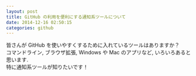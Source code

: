 ```yaml
---
layout: post
title: GitHub の利用を便利にする通知系ツールについて
date: 2014-12-16 02:50:15
categories: github
---
```

<!-- {% raw %} -->
<p>皆さんが GitHub を使いやすくするために入れているツールはありますか？<br>
コマンドライン, ブラウザ拡張, Windows や Mac のアプリなど, いろいろあると思います.<br>
特に通知系ツールが知りたいです！</p>
<!-- {% endraw %} -->
